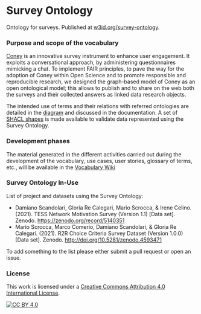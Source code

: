 # Survey Ontology

Ontology for surveys. Published at [w3id.org/survey-ontology](https://w3id.org/survey-ontology). 

### Purpose and scope of the vocabulary

[Coney](https://coney.cefriel.com/) is an innovative survey instrument to enhance user engagement. It exploits a conversational approach, by administering questionnaires mimicking a chat. To implement FAIR principles, to pave the way for the adoption of Coney within Open Science and to promote responsible and reproducible research, we designed the graph-based model of Coney as an open ontological model; this allows to publish and to share on the web both the surveys and their collected answers as linked data research objects.

The intended use of terms and their relations with referred ontologies are detailed in the [diagram](docs/ontology.png) and discussed in the documentation. A set of [SHACL shapes]((ontology/sur_shapes.ttl)) is made available to validate data represented using the Survey Ontology.

### Development phases

The material generated in the different activities carried out during the development of the vocabulary, use
cases, user stories, glossary of terms, etc., will be available in the [Vocabulary Wiki](#)

### Survey Ontology In-Use
List of project and datasets using the Survey Ontology:
- Damiano Scandolari, Gloria Re Calegari, Mario Scrocca, & Irene Celino. (2021). TESS Network Motivation Survey (Version 1.1) [Data set]. Zenodo. https://zenodo.org/record/5140351
- Mario Scrocca, Marco Comerio, Damiano Scandolari, & Gloria Re Calegari. (2021). R2R Choice Criteria Survey Dataset (Version 1.0.0) [Data set]. Zenodo. http://doi.org/10.5281/zenodo.4593471

To add something to the list please either submit a pull request or open an issue.

### License

This work is licensed under a [Creative Commons Attribution 4.0 International
License](http://creativecommons.org/licenses/by/4.0/).

[![CC BY 4.0](https://i.creativecommons.org/l/by/4.0/88x31.png)](http://creativecommons.org/licenses/by/4.0/)
